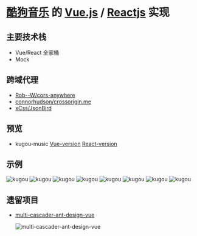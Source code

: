 # [酷狗音乐](https://github.com/xianshenglu/vue/tree/master/demo) 的 [Vue.js](https://vuejs.org/index.html) / [Reactjs](https://reactjs.org/) 实现

## 主要技术栈

- Vue/React 全家桶
- Mock

## 跨域代理

- [Rob--W/cors-anywhere](https://github.com/Rob--W/cors-anywhere/)
- [connorhudson/crossorigin.me](https://github.com/connorhudson/crossorigin.me)
- [xCss/JsonBird](https://github.com/xCss/JsonBird)

## 预览

- kugou-music [Vue-version](https://xianshenglu.github.io/kugou/demo/vue@2.x/dist/index.html) [React-version](https://xianshenglu.github.io/kugou/demo/react/build/)

## 示例

![kugou](https://xianshenglu.github.io/kugou/demo/img-displayed/kugou-1.jpg) ![kugou](https://xianshenglu.github.io/kugou/demo/img-displayed/kugou-2.jpg) ![kugou](https://xianshenglu.github.io/kugou/demo/img-displayed/kugou-3.jpg) ![kugou](https://xianshenglu.github.io/kugou/demo/img-displayed/kugou-5.jpg) ![kugou](https://xianshenglu.github.io/kugou/demo/img-displayed/kugou-6.jpg) ![kugou](https://xianshenglu.github.io/kugou/demo/img-displayed/kugou-7.jpg) ![kugou](https://xianshenglu.github.io/kugou/demo/img-displayed/kugou-8.jpg) ![kugou](https://xianshenglu.github.io/kugou/demo/img-displayed/kugou-9.jpg)

## 遗留项目

- [multi-cascader-ant-design-vue](https://xianshenglu.github.io/kugou/demo/multi-cascader-ant-design-vue/dist/index.html)

  ![multi-cascader-ant-design-vue](https://xianshenglu.github.io/kugou/demo/img-displayed/multi-cascader-ant-design-vue.gif)
